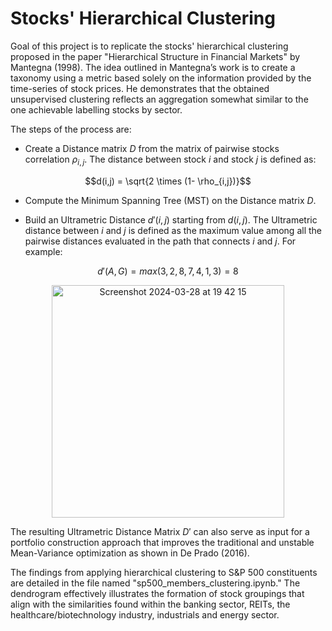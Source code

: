 # Stocks' Hierarchical Clustering

Goal of this project is to replicate the stocks' hierarchical clustering proposed in the paper "Hierarchical Structure in Financial Markets" by Mantegna (1998).
The idea outlined in Mantegna’s work is to create a taxonomy using a metric based solely on the
information provided by the time-series of stock prices. He demonstrates that the obtained unsupervised clustering
reflects an aggregation somewhat similar to the one achievable labelling stocks by sector.

The steps of the process are:
- Create a Distance matrix $D$ from the matrix of pairwise stocks correlation $\rho_{i,j}$. The distance between stock $i$ and stock $j$ is defined as: 

$$d(i,j) = \sqrt{2 \times (1- \rho_{i,j})}$$

- Compute the Minimum Spanning Tree (MST) on the Distance matrix $D$.

- Build an Ultrametric Distance $d'(i,j)$ starting from $d(i,j)$. The Ultrametric distance between $i$ and $j$ is defined as the maximum value among all the pairwise distances evaluated in the path that connects $i$ and $j$. For example:

$$d'(A,G)=max(3,2,8,7,4,1,3)=8$$

<p align="center">
<img width="372" alt="Screenshot 2024-03-28 at 19 42 15" src="https://github.com/vcnzbrgd/Stocks-Hierarchical-Clustering/assets/127797045/0218708f-10ba-46a6-8515-6522cdf90f7c">
</p>

The resulting Ultrametric Distance Matrix $D'$ can also serve as input for a portfolio construction approach that improves the traditional and unstable Mean-Variance optimization as shown in De Prado (2016).

The findings from applying hierarchical clustering to S&P 500 constituents are detailed in the file named "sp500_members_clustering.ipynb." The dendrogram effectively illustrates the formation of stock groupings that align with the similarities found within the banking sector, REITs, the healthcare/biotechnology industry, industrials and energy sector.

